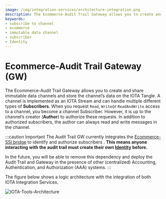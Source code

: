 ```yaml
---
image: /img/integration-services/architecture-integration.png
description: The Ecommerce-Audit Trail Gateway allows you to create and share immutable data channels and store the channel’s data on the IOTA Tangle.
keywords:
- subscribe to channel
- ecommerce
- immutable data channel
- subscriber
- Identity
---
```

# Ecommerce-Audit Trail Gateway (GW)

The Ecommerce-Audit Trail Gateway allows you to create and share immutable data channels and store the channel’s data on
the IOTA Tangle. A channel is implemented as an IOTA Stream and can handle multiple different types of **Subscribers**.
When you request `Read`, `Write`or `ReadAndWrite` access to a channel, you become a channel Subscriber. However, it is
up to the channel’s creator (**Author**) to authorize these requests. In addition to authorized subscribers, the author
can always read and write messages in the channel.

:::caution Important The Audit Trail GW currently integrates the [Ecommerce-SSI bridge](../SSI-bridge/introduction.md)
to identify and authorize subscribers . **This means anyone interacting with the audit trail must create their
own [Identity](../../basics/identity.md) before.**

In the future, you will be able to remove this dependency and deploy the Audit Trail and Gateway in the presence of
other (centralized) Accounting, Authentication, and Authorization (AAA) systems.
:::

The figure below shows a logic architecture with the integration of both IOTA Integration Services.

![IOTA-Tools-Architecture](/img/integration-services/architecture-integration.png)


